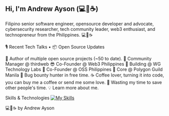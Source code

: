 ## Hi, I'm Andrew Ayson (💻💖☕)

Filipino senior software engineer, opensource developer and advocate, cybersecurity researcher, tech community leader, web3 enthusiast, and technopreneur from the Philippines. 💻💖☕

🎙 Recent Tech Talks • 📦 Open Source Updates

💝 Author of multiple open source projects (~50 to date).
💼 Community Manager @ thirdweb
😎 Co-Founder @ Web3 Philippines
🌱 Building @ WG Technology Labs
🤝 Co-Founder @ OSS Philippines
💜 Core @ Polygon Guild Manila
🔏 Bug bounty hunter in free time.
☕ Coffee lover, turning it into code, you can buy me a coffee or send me some love.
🎯 Wasting my time to save other people's time.
💡 Learn more about me.



Skills & Technologies
[![My Skills](https://skillicons.dev/icons?i=alpinejs,arduino,aws,babel,bash,bootstrap,cpp,cloudflare,codepen,css,d3,dart,discord,bots,django,docker,dynamodb,eclipse,elasticsearch,electron,figma,firebase,flutter,gatsby,gcp,git,github,githubactions,gitlab,gradle,graphql,gulp,heroku,html,idea,ipfs,java,js,jquery,kafka,kotlin,kubernetes,laravel,linux,md,materialui,maven,mongodb,mysql,nestjs,nextjs,nginx,nodejs,nuxtjs,opencv,php,postgres,postman,powershell,pug,py,react,redis,redux,regex,robloxstudio,sqlite,sass,sequelize,solidity,swift,tailwind,tensorflow,terraform,threejs,ts,unity,vercel,vim,vite,vscode,vue,wasm,webpack,wordpress&perline=15)](https://skillicons.dev)



💻💖☕ by Andrew Ayson
